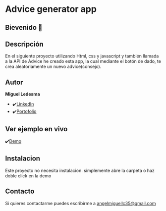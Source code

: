# Advice generator app

## Bievenido 👋

## Descripción

En el siguiente proyecto utilizando Html, css y javascript y también llamada a la API de Advice he creado esta app,
la cual mediante el botón de dado, te crea aleatoriamente un nuevo advice(consejo).

## Autor
**Miguel Ledesma**

* ✔️[LinkedIn](https://www.linkedin.com/in/miguelledesmac)
* ✔️[Portofolio](https://miguelledesmac.github.io/Portofolio-Oficial/)

## Ver ejemplo en vivo
✔️[Demo]([ENLACEGITHUBPAGES](https://miguelledesmac.github.io/api-advice/))

## Instalacion
Este proyecto no necesita instalacion. simplemente abre la carpeta o haz doble click en la demo

## Contacto
Si quieres contactarme puedes escribirme a angelmiguellc35@gmail.com



